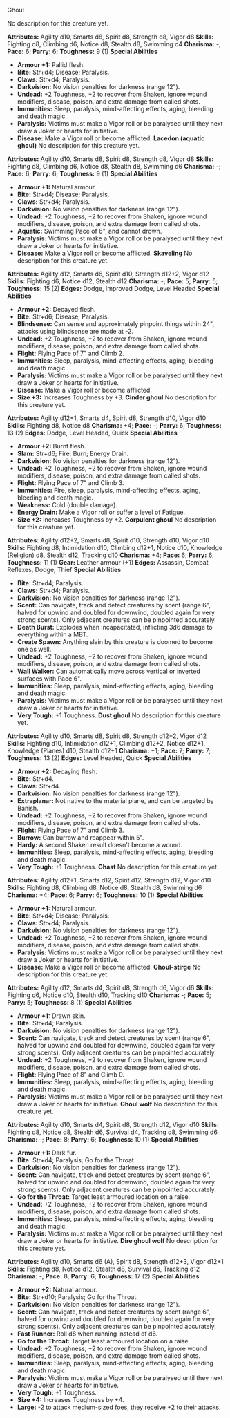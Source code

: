 Ghoul

No description for this creature yet.

**Attributes:** Agility d10, Smarts d8, Spirit d8, Strength d8, Vigor
d8
**Skills:** Fighting d8, Climbing d6, Notice d8, Stealth d8, Swimming
d4
**Charisma:** -; **Pace:** 6; **Parry:** 6; **Toughness:** 9 (1)
**Special Abilities**
- **Armour +1:** Pallid flesh.
- **Bite:** Str+d4; Disease; Paralysis.
- **Claws:** Str+d4; Paralysis.
- **Darkvision:** No vision penalties for darkness (range 12").
- **Undead:** +2 Toughness, +2 to recover from Shaken, ignore wound
modifiers, disease, poison, and extra damage from called shots.
- **Immunities:** Sleep, paralysis, mind-affecting effects, aging,
bleeding and death magic.
- **Paralysis:** Victims must make a Vigor roll or be paralysed until
they next draw a Joker or hearts for initiative.
- **Disease:** Make a Vigor roll or become afflicted.
**Lacedon (aquatic ghoul)**
No description for this creature yet.

**Attributes:** Agility d10, Smarts d8, Spirit d8, Strength d8, Vigor
d8
**Skills:** Fighting d8, Climbing d6, Notice d8, Stealth d8, Swimming
d6
**Charisma:** -; **Pace:** 6; **Parry:** 6; **Toughness:** 9 (1)
**Special Abilities**
- **Armour +1:** Natural armour.
- **Bite:** Str+d4; Disease; Paralysis.
- **Claws:** Str+d4; Paralysis.
- **Darkvision:** No vision penalties for darkness (range 12").
- **Undead:** +2 Toughness, +2 to recover from Shaken, ignore wound
modifiers, disease, poison, and extra damage from called shots.
- **Aquatic:** Swimming Pace of 6", and cannot drown.
- **Paralysis:** Victims must make a Vigor roll or be paralysed until
they next draw a Joker or hearts for initiative.
- **Disease:** Make a Vigor roll or become afflicted.
**Skaveling**
No description for this creature yet.

**Attributes:** Agility d12, Smarts d6, Spirit d10, Strength d12+2,
Vigor d12
**Skills:** Fighting d6, Notice d12, Stealth d12
**Charisma:** -; **Pace:** 5; **Parry:** 5; **Toughness:** 15 (2)
**Edges:** Dodge, Improved Dodge, Level Headed
**Special Abilities**
- **Armour +2:** Decayed flesh.
- **Bite:** Str+d6; Disease; Paralysis.
- **Blindsense:** Can sense and approximately pinpoint things within
24", attacks using blindsense are made at -2.
- **Undead:** +2 Toughness, +2 to recover from Shaken, ignore wound
modifiers, disease, poison, and extra damage from called shots.
- **Flight:** Flying Pace of 7" and Climb 2.
- **Immunities:** Sleep, paralysis, mind-affecting effects, aging,
bleeding and death magic.
- **Paralysis:** Victims must make a Vigor roll or be paralysed until
they next draw a Joker or hearts for initiative.
- **Disease:** Make a Vigor roll or become afflicted.
- **Size +3:** Increases Toughness by +3.
**Cinder ghoul**
No description for this creature yet.

**Attributes:** Agility d12+1, Smarts d4, Spirit d8, Strength d10, Vigor
d10
**Skills:** Fighting d8, Notice d8
**Charisma:** +4; **Pace:** -; **Parry:** 6; **Toughness:** 13 (2)
**Edges:** Dodge, Level Headed, Quick
**Special Abilities**
- **Armour +2:** Burnt flesh.
- **Slam:** Str+d6; Fire; Burn; Energy Drain.
- **Darkvision:** No vision penalties for darkness (range 12").
- **Undead:** +2 Toughness, +2 to recover from Shaken, ignore wound
modifiers, disease, poison, and extra damage from called shots.
- **Flight:** Flying Pace of 7" and Climb 3.
- **Immunities:** Fire, sleep, paralysis, mind-affecting effects, aging,
bleeding and death magic.
- **Weakness:** Cold (double damage).
- **Energy Drain:** Make a Vigor roll or suffer a level of Fatigue.
- **Size +2:** Increases Toughness by +2.
**Corpulent ghoul**
No description for this creature yet.

**Attributes:** Agility d12+2, Smarts d8, Spirit d10, Strength d10,
Vigor d10
**Skills:** Fighting d8, Intimidation d10, Climbing d12+1, Notice d10,
Knowledge (Religion) d8, Stealth d12, Tracking d10
**Charisma:** +4; **Pace:** 6; **Parry:** 6; **Toughness:** 11 (1)
**Gear:** Leather armour (+1)
**Edges:** Assassin, Combat Reflexes, Dodge, Thief
**Special Abilities**
- **Bite:** Str+d4; Paralysis.
- **Claws:** Str+d4; Paralysis.
- **Darkvision:** No vision penalties for darkness (range 12").
- **Scent:** Can navigate, track and detect creatures by scent (range
6", halved for upwind and doubled for downwind, doubled again for very
strong scents). Only adjacent creatures can be pinpointed accurately.
- **Death Burst:** Explodes when incapacitated, inflicting 3d6 damage to
everything within a MBT.
- **Create Spawn:** Anything slain by this creature is doomed to become
one as well.
- **Undead:** +2 Toughness, +2 to recover from Shaken, ignore wound
modifiers, disease, poison, and extra damage from called shots.
- **Wall Walker:** Can automatically move across vertical or inverted
surfaces with Pace 6".
- **Immunities:** Sleep, paralysis, mind-affecting effects, aging,
bleeding and death magic.
- **Paralysis:** Victims must make a Vigor roll or be paralysed until
they next draw a Joker or hearts for initiative.
- **Very Tough:** +1 Toughness.
**Dust ghoul**
No description for this creature yet.

**Attributes:** Agility d10, Smarts d8, Spirit d8, Strength d12+2, Vigor
d12
**Skills:** Fighting d10, Intimidation d12+1, Climbing d12+2, Notice
d12+1, Knowledge (Planes) d10, Stealth d12+1
**Charisma:** +1; **Pace:** 7; **Parry:** 7; **Toughness:** 13 (2)
**Edges:** Level Headed, Quick
**Special Abilities**
- **Armour +2:** Decaying flesh.
- **Bite:** Str+d4.
- **Claws:** Str+d4.
- **Darkvision:** No vision penalties for darkness (range 12").
- **Extraplanar:** Not native to the material plane, and can be targeted
by Banish.
- **Undead:** +2 Toughness, +2 to recover from Shaken, ignore wound
modifiers, disease, poison, and extra damage from called shots.
- **Flight:** Flying Pace of 7" and Climb 3.
- **Burrow:** Can burrow and reappear within 5".
- **Hardy:** A second Shaken result doesn't become a wound.
- **Immunities:** Sleep, paralysis, mind-affecting effects, aging,
bleeding and death magic.
- **Very Tough:** +1 Toughness.
**Ghast**
No description for this creature yet.

**Attributes:** Agility d12+1, Smarts d12, Spirit d12, Strength d12,
Vigor d10
**Skills:** Fighting d8, Climbing d8, Notice d8, Stealth d8, Swimming
d6
**Charisma:** +4; **Pace:** 6; **Parry:** 6; **Toughness:** 10 (1)
**Special Abilities**
- **Armour +1:** Natural armour.
- **Bite:** Str+d4; Disease; Paralysis.
- **Claws:** Str+d4; Paralysis.
- **Darkvision:** No vision penalties for darkness (range 12").
- **Undead:** +2 Toughness, +2 to recover from Shaken, ignore wound
modifiers, disease, poison, and extra damage from called shots.
- **Paralysis:** Victims must make a Vigor roll or be paralysed until
they next draw a Joker or hearts for initiative.
- **Disease:** Make a Vigor roll or become afflicted.
**Ghoul-stirge**
No description for this creature yet.

**Attributes:** Agility d12, Smarts d4, Spirit d8, Strength d6, Vigor
d6
**Skills:** Fighting d6, Notice d10, Stealth d10, Tracking d10
**Charisma:** -; **Pace:** 5; **Parry:** 5; **Toughness:** 8 (1)
**Special Abilities**
- **Armour +1:** Drawn skin.
- **Bite:** Str+d4; Paralysis.
- **Darkvision:** No vision penalties for darkness (range 12").
- **Scent:** Can navigate, track and detect creatures by scent (range
6", halved for upwind and doubled for downwind, doubled again for very
strong scents). Only adjacent creatures can be pinpointed accurately.
- **Undead:** +2 Toughness, +2 to recover from Shaken, ignore wound
modifiers, disease, poison, and extra damage from called shots.
- **Flight:** Flying Pace of 8" and Climb 0.
- **Immunities:** Sleep, paralysis, mind-affecting effects, aging,
bleeding and death magic.
- **Paralysis:** Victims must make a Vigor roll or be paralysed until
they next draw a Joker or hearts for initiative.
**Ghoul wolf**
No description for this creature yet.

**Attributes:** Agility d10, Smarts d4, Spirit d8, Strength d12, Vigor
d10
**Skills:** Fighting d8, Notice d8, Stealth d6, Survival d4, Tracking
d8, Swimming d6
**Charisma:** -; **Pace:** 8; **Parry:** 6; **Toughness:** 10 (1)
**Special Abilities**
- **Armour +1:** Dark fur.
- **Bite:** Str+d4; Paralysis; Go for the Throat.
- **Darkvision:** No vision penalties for darkness (range 12").
- **Scent:** Can navigate, track and detect creatures by scent (range
6", halved for upwind and doubled for downwind, doubled again for very
strong scents). Only adjacent creatures can be pinpointed accurately.
- **Go for the Throat:** Target least armoured location on a raise.
- **Undead:** +2 Toughness, +2 to recover from Shaken, ignore wound
modifiers, disease, poison, and extra damage from called shots.
- **Immunities:** Sleep, paralysis, mind-affecting effects, aging,
bleeding and death magic.
- **Paralysis:** Victims must make a Vigor roll or be paralysed until
they next draw a Joker or hearts for initiative.
**Dire ghoul wolf**
No description for this creature yet.

**Attributes:** Agility d10, Smarts d6 (A), Spirit d8, Strength d12+3,
Vigor d12+1
**Skills:** Fighting d8, Notice d12, Stealth d8, Survival d6, Tracking
d12
**Charisma:** -; **Pace:** 8; **Parry:** 6; **Toughness:** 17 (2)
**Special Abilities**
- **Armour +2:** Natural armour.
- **Bite:** Str+d10; Paralysis; Go for the Throat.
- **Darkvision:** No vision penalties for darkness (range 12").
- **Scent:** Can navigate, track and detect creatures by scent (range
6", halved for upwind and doubled for downwind, doubled again for very
strong scents). Only adjacent creatures can be pinpointed accurately.
- **Fast Runner:** Roll d8 when running instead of d6.
- **Go for the Throat:** Target least armoured location on a raise.
- **Undead:** +2 Toughness, +2 to recover from Shaken, ignore wound
modifiers, disease, poison, and extra damage from called shots.
- **Immunities:** Sleep, paralysis, mind-affecting effects, aging,
bleeding and death magic.
- **Paralysis:** Victims must make a Vigor roll or be paralysed until
they next draw a Joker or hearts for initiative.
- **Very Tough:** +1 Toughness.
- **Size +4:** Increases Toughness by +4.
- **Large:** -2 to attack medium-sized foes, they receive +2 to their
attacks.

